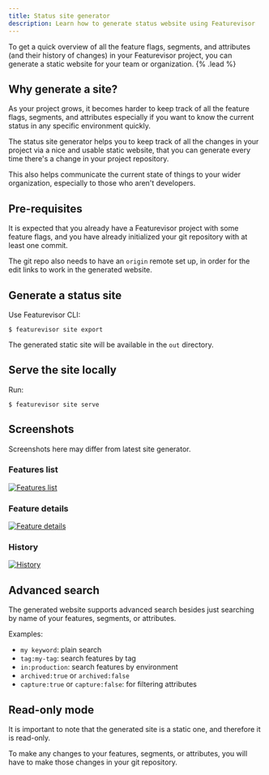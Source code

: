 ```yaml
---
title: Status site generator
description: Learn how to generate status website using Featurevisor
---
```


To get a quick overview of all the feature flags, segments, and attributes (and their history of changes) in your Featurevisor project, you can generate a static website for your team or organization. {% .lead %}

## Why generate a site?

As your project grows, it becomes harder to keep track of all the feature flags, segments, and attributes especially if you want to know the current status in any specific environment quickly.

The status site generator helps you to keep track of all the changes in your project via a nice and usable static website, that you can generate every time there's a change in your project repository.

This also helps communicate the current state of things to your wider organization, especially to those who aren't developers.

## Pre-requisites

It is expected that you already have a Featurevisor project with some feature flags, and you have already initialized your git repository with at least one commit.

The git repo also needs to have an `origin` remote set up, in order for the edit links to work in the generated website.

## Generate a status site

Use Featurevisor CLI:

```
$ featurevisor site export
```

The generated static site will be available in the `out` directory.

## Serve the site locally

Run:

```
$ featurevisor site serve
```

## Screenshots

Screenshots here may differ from latest site generator.

### Features list

[![Features list](/img/site-screenshot-features.png)](/img/site-screenshot-features.png)

### Feature details

[![Feature details](/img/site-screenshot-feature-view.png)](/img/site-screenshot-feature-view.png)

### History

[![History](/img/site-screenshot-history.png)](/img/site-screenshot-history.png)

## Advanced search

The generated website supports advanced search besides just searching by name of your features, segments, or attributes.

Examples:

- `my keyword`: plain search
- `tag:my-tag`: search features by tag
- `in:production`: search features by environment
- `archived:true` or `archived:false`
- `capture:true` or `capture:false`: for filtering attributes

## Read-only mode

It is important to note that the generated site is a static one, and therefore it is read-only.

To make any changes to your features, segments, or attributes, you will have to make those changes in your git repository.
